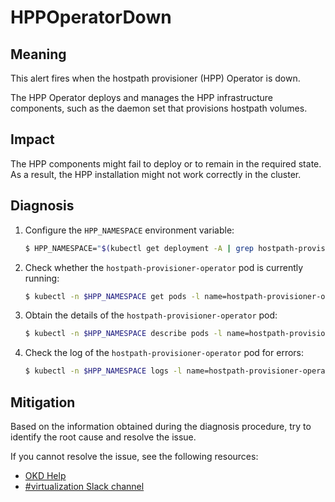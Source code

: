 # HPPOperatorDown

## Meaning

This alert fires when the hostpath provisioner (HPP) Operator is down.

The HPP Operator deploys and manages the HPP infrastructure components, such as
the daemon set that provisions hostpath volumes.  

## Impact

The HPP components might fail to deploy or to remain in the required state. As a
result, the HPP installation might not work correctly in the cluster.

## Diagnosis

1. Configure the `HPP_NAMESPACE` environment variable:

   ```bash
   $ HPP_NAMESPACE="$(kubectl get deployment -A | grep hostpath-provisioner-operator | awk '{print $1}')"
   ```

2. Check whether the `hostpath-provisioner-operator` pod is currently running:

   ```bash
   $ kubectl -n $HPP_NAMESPACE get pods -l name=hostpath-provisioner-operator
   ```

3. Obtain the details of the `hostpath-provisioner-operator` pod:

   ```bash
   $ kubectl -n $HPP_NAMESPACE describe pods -l name=hostpath-provisioner-operator
   ```

4. Check the log of the `hostpath-provisioner-operator` pod for errors:

   ```bash
   $ kubectl -n $HPP_NAMESPACE logs -l name=hostpath-provisioner-operator
   ```

## Mitigation

Based on the information obtained during the diagnosis procedure, try to
identify the root cause and resolve the issue.

<!--DS: If you cannot resolve the issue, log in to the
link:https://access.redhat.com[Customer Portal] and open a support case,
attaching the artifacts gathered during the diagnosis procedure.-->
<!--USstart-->
If you cannot resolve the issue, see the following resources:

- [OKD Help](https://www.okd.io/help/)
- [#virtualization Slack channel](https://kubernetes.slack.com/channels/virtualization)
<!--USend-->
